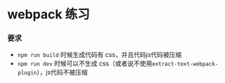 # webpack 练习

### 要求

* `npm run build` 时候生成代码有 css，并且代码js代码被压缩
* `npm run dev` 时候可以不生成 css（或者说不使用`extract-text-webpack-plugin`），js代码不被压缩